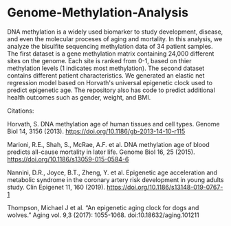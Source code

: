 # Genome-Methylation-Analysis
DNA methylation is a widely used biomarker to study development, disease, and even the molecular proceses of aging and mortality. In this analysis, we analyze the bisulfite sequencing methylation data of 34 patient samples. The first dataset is a gene methylation matrix containing 24,000 different sites on the genome. Each site is ranked from 0-1, based on thier methylation levels (1 indicates most methylation). The second dataset contains different patient characteristics. We generated an elastic net regression model based on Horvath's universal epigenetic clock used to predict epigenetic age. The repository also has code to predict additional health outcomes such as gender, weight, and BMI. 











Citations: 

Horvath, S. DNA methylation age of human tissues and cell types. Genome Biol 14, 3156 (2013). https://doi.org/10.1186/gb-2013-14-10-r115

Marioni, R.E., Shah, S., McRae, A.F. et al. DNA methylation age of blood predicts all-cause mortality in later life. Genome Biol 16, 25 (2015). https://doi.org/10.1186/s13059-015-0584-6

Nannini, D.R., Joyce, B.T., Zheng, Y. et al. Epigenetic age acceleration and metabolic syndrome in the coronary artery risk development in young adults study. Clin Epigenet 11, 160 (2019). https://doi.org/10.1186/s13148-019-0767-1

Thompson, Michael J et al. “An epigenetic aging clock for dogs and wolves.” Aging vol. 9,3 (2017): 1055-1068. doi:10.18632/aging.101211




